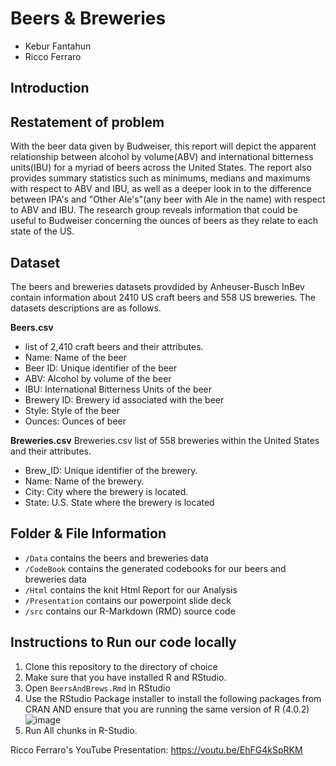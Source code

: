 # Beers & Breweries 
* Kebur Fantahun
* Ricco Ferraro

## Introduction 

## Restatement of problem
With the beer data given by Budweiser, this report will depict the apparent relationship between alcohol by volume(ABV) and international bitterness units(IBU) for a myriad of beers across the United States. The report also provides summary statistics such as minimums, medians and maximums with respect to ABV and IBU, as well as a deeper look in to the difference between IPA's and "Other Ale's"(any beer with Ale in the name) with respect to ABV and IBU. The research group reveals information that could be useful to Budweiser concerning the ounces of beers as they relate to each state of the US.

## Dataset
The beers and breweries datasets provdided by Anheuser-Busch InBev contain information about 2410 US craft beers and 558 US breweries. The datasets descriptions are as follows. 

**Beers.csv**
- list of 2,410 craft beers and their attributes.
- Name: Name of the beer
- Beer ID: Unique identifier of the beer
- ABV: Alcohol by volume of the beer
- IBU: International Bitterness Units of the beer
- Brewery ID: Brewery id associated with the beer
- Style: Style of the beer
- Ounces: Ounces of beer

**Breweries.csv**
Breweries.csv list of 558 breweries within the United States and their attributes.
- Brew_ID: Unique identifier of the brewery.
- Name: Name of the brewery.
- City: City where the brewery is located.
- State: U.S. State where the brewery is located

## Folder & File Information
- `/Data` contains the beers and breweries data
- `/CodeBook` contains the generated codebooks for our beers and breweries data
- `/Html` contains the knit Html Report for our Analysis
- `/Presentation` contains our powerpoint slide deck
- `/src` contains our R-Markdown (RMD) source code

## Instructions to Run our code locally
1. Clone this repository to the directory of choice
2. Make sure that you have installed R and RStudio. 
3. Open `BeersAndBrews.Rmd` in RStudio
4. Use the RStudio Package installer to install the following packages from CRAN AND ensure that you are running the same version of R (4.0.2)
![image](https://user-images.githubusercontent.com/13544830/110293890-fdd62a00-7fa3-11eb-8305-94bd48167a3a.png)
5. Run All chunks in R-Studio. 

Ricco Ferraro's YouTube Presentation: https://youtu.be/EhFG4kSpRKM
